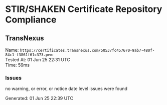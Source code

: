 # STIR/SHAKEN Certificate Repository Compliance

## TransNexus

Name: `https://certificates.transnexus.com/505J/fc457670-9ab7-480f-84c1-f3861f61c373.pem`\
Tested At: 01 Jun 25 22:31 UTC\
Time: 59ms

### Issues

no warning, or error, or notice date level issues were found

Generated: 01 Jun 25 22:39 UTC